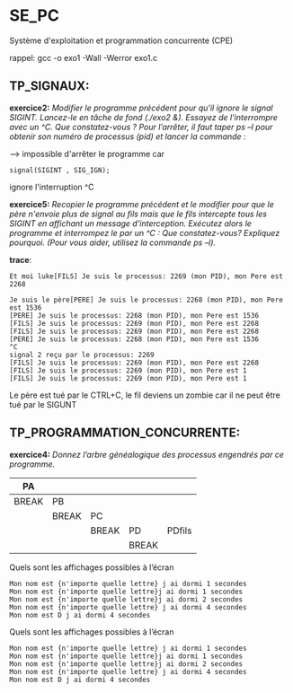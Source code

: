 
# SE_PC

  

Système d'exploitation et programmation concurrente (CPE)

rappel: gcc -o exo1 -Wall -Werror exo1.c

  

## TP_SIGNAUX:

**exercice2:**  *Modifier le programme précédent pour qu'il ignore le signal SIGINT. Lancez-le en tâche de fond (./exo2 &). Essayez de l'interrompre avec un ^C. Que constatez-vous ? Pour l’arrêter, il faut taper ps –l pour obtenir son numéro de processus (pid) et lancer la commande :*

  

--> impossible d'arrêter le programme car

    signal(SIGINT , SIG_IGN);

ignore l'interruption ^C

**exercice5:** *Recopier le programme précédent et le modifier pour que le père n'envoie plus de signal au fils mais que le fils intercepte tous les SIGINT en affichant un message d'interception. Exécutez alors le programme et interrompez le par un ^C : Que constatez-vous? Expliquez pourquoi. (Pour vous aider, utilisez la commande ps –l).*

**trace**:

    Et moi luke[FILS] Je suis le processus: 2269 (mon PID), mon Pere est 2268

	Je suis le père[PERE] Je suis le processus: 2268 (mon PID), mon Pere est 1536
	[PERE] Je suis le processus: 2268 (mon PID), mon Pere est 1536
	[FILS] Je suis le processus: 2269 (mon PID), mon Pere est 2268
	[FILS] Je suis le processus: 2269 (mon PID), mon Pere est 2268
	[PERE] Je suis le processus: 2268 (mon PID), mon Pere est 1536
	^C
	signal 2 reçu par le processus: 2269
	[FILS] Je suis le processus: 2269 (mon PID), mon Pere est 2268
	[FILS] Je suis le processus: 2269 (mon PID), mon Pere est 1
	[FILS] Je suis le processus: 2269 (mon PID), mon Pere est 1


Le père est tué par le CTRL+C, le fil deviens un zombie  car il ne peut être tué par le SIGUNT

## TP_PROGRAMMATION_CONCURRENTE:

**exercice4:**  *Donnez l’arbre généalogique des processus engendrés par ce programme.*

| PA |  |  |  |  |
|----|----|----|----|----|
|  BREAK  |  PB  |    |    |   |
|  |  BREAK| PC   |    |  |
|    |  |   BREAK |  PD|  PDfils |
|  |  |    |  BREAK  |   |   |

Quels sont les affichages possibles à l’écran

    Mon nom est {n'importe quelle lettre} j ai dormi 1 secondes
	Mon nom est {n'importe quelle lettre}j ai dormi 1 secondes
	Mon nom est {n'importe quelle lettre}j ai dormi 2 secondes
	Mon nom est {n'importe quelle lettre} j ai dormi 4 secondes
	Mon nom est D j ai dormi 4 secondes



Quels sont les affichages possibles à l’écran

    Mon nom est {n'importe quelle lettre} j ai dormi 1 secondes
	Mon nom est {n'importe quelle lettre}j ai dormi 1 secondes
	Mon nom est {n'importe quelle lettre}j ai dormi 2 secondes
	Mon nom est {n'importe quelle lettre} j ai dormi 4 secondes
	Mon nom est D j ai dormi 4 secondes

